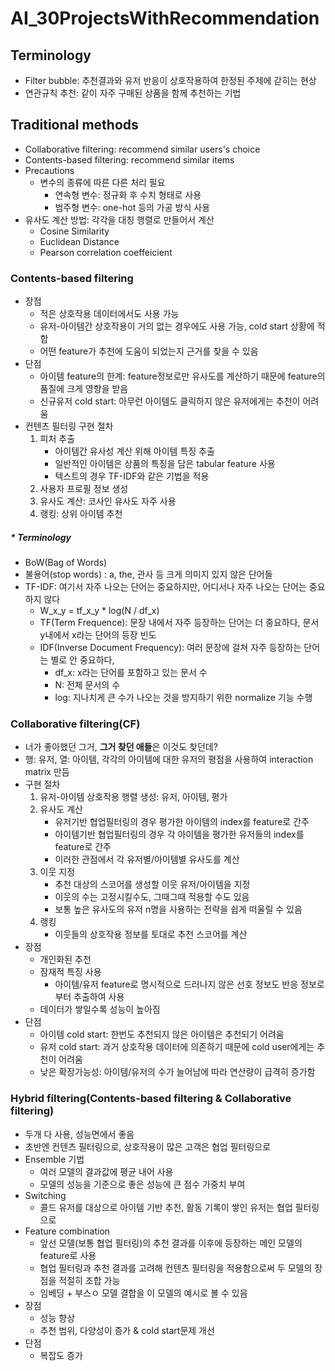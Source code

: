 # AI_30ProjectsWithRecommendation

## Terminology
- Filter bubble: 추천결과와 유저 반응이 상호작용하여 한정된 주제에 갇히는 현상
- 연관규칙 추천: 같이 자주 구매된 상품을 함께 추천하는 기법


## Traditional methods
- Collaborative filtering: recommend similar users's choice
- Contents-based filtering: recommend similar items
- Precautions
    + 변수의 종류에 따른 다른 처리 필요
        - 연속형 변수: 정규화 후 수치 형태로 사용
        - 범주형 변수: one-hot 등의 가공 방식 사용
- 유사도 계산 방법: 각각을 대칭 행렬로 만들어서 계산
    + Cosine Similarity
    + Euclidean Distance
    + Pearson correlation coeffeicient

### Contents-based filtering
- 장점
    + 적은 상호작용 데이터에서도 사용 가능
    + 유저-아이템간 상호작용이 거의 없는 경우에도 사용 가능, cold start 상황에 적합
    + 어떤 feature가 추천에 도움이 되었는지 근거를 찾을 수 있음
- 단점
    + 아이템 feature의 한계: feature정보로만 유사도를 계산하기 때문에 feature의 품질에 크게 영향을 받음
    + 신규유저 cold start: 아무런 아이템도 클릭하지 않은 유저에게는 추천이 어려움
- 컨텐츠 필터링 구현 절차
    1. 피처 추출
         + 아이템간 유사성 계산 위해 아이템 특징 추출
         + 일반적인 아이템은 상품의 특징을 담은 tabular feature 사용
         + 텍스트의 경우 TF-IDF와 같은 기법을 적용
    2. 사용자 프로필 정보 생성
    3. 유사도 계산: 코사인 유사도 자주 사용
    4. 랭킹: 상위 아이템 추천
 
##### * Terminology
- BoW(Bag of Words)
- 불용어(stop words) : a, the, 관사 등 크게 의미지 있지 않은 단어들
- TF-IDF: 여기서 자주 나오는 단어는 중요하지만, 어디서나 자주 나오는 단어는 중요하지 않다
    + W_x_y = tf_x_y * log(N / df_x)
    + TF(Term Frequence): 문장 내에서 자주 등장하는 단어는 더 중요하다, 문서 y내에서 x라는 단어의 등장 빈도
    + IDF(Inverse Document Frequency): 여러 문장에 걸쳐 자주 등장하는 단어는 별로 안 중요하다,
        - df_x: x라는 단어를 포함하고 있는 문서 수
        - N: 전체 문서의 수
        - log: 지나치게 큰 수가 나오는 것을 방지하기 위한 normalize 기능 수행
     

### Collaborative filtering(CF)
- 너가 좋아했던 그거, **그거 찾던 애들**은 이것도 찾던데?
- 행: 유저, 열: 아이템, 각각의 아이템에 대한 유저의 평점을 사용하여 interaction matrix 만듬
- 구현 절차
    1. 유저-아이템 상호작용 행렬 생성: 유저, 아이템, 평가
    2. 유사도 계산
         + 유저기반 협업필터링의 경우 평가한 아이템의 index를 feature로 간주
         + 아이템기반 협업필터링의 경우 각 아이템을 평가한 유저들의 index를 feature로 간주
         + 이러한 관점에서 각 유저별/아이템별 유사도를 계산
    4. 이웃 지정
         + 추천 대상의 스코어를 생성할 이웃 유저/아이템을 지정
         + 이웃의 수는 고정시킬수도, 그때그때 적용할 수도 있음
         + 보통 높은 유사도의 유저 n명을 사용하는 전략을 쉽게 떠울릴 수 있음
    6. 랭킹
         + 이웃들의 상호작용 정보를 토대로 추천 스코어를 계산
- 장점
    + 개인화된 추천
    + 잠재적 특징 사용
        - 아이템/유저 feature로 명시적으로 드러나지 않은 선호 정보도 반응 정보로부터 추출하여 사용
    + 데이터가 쌓일수록 성능이 높아짐
- 단점
    + 아이템 cold start: 한번도 추천되지 않은 아이템은 추천되기 어려움
    + 유저 cold start: 과거 상호작용 데이터에 의존하기 때문에 cold user에게는 추천이 어려움
    + 낮은 확장가능성: 아이템/유저의 수가 늘어남에 따라 연산량이 급격히 증가함
 
### Hybrid filtering(Contents-based filtering & Collaborative filtering)
- 두개 다 사용, 성능면에서 좋음
- 초반엔 컨텐츠 필터링으로, 상호작용이 많은 고객은 협업 필터링으로
- Ensemble 기법
    + 여러 모델의 결과값에 평균 내어 사용
    + 모델의 성능을 기준으로 좋은 성능에 큰 점수 가중치 부여
- Switching
    + 콜드 유저를 대상으로 아이템 기반 추천, 활동 기록이 쌓인 유저는 협업 필터링으로
- Feature combination
    + 앞선 모델(보통 협업 필터링)의 추천 결과를 이후에 등장하는 메인 모델의 feature로 사용
    + 협업 필터링과 추천 결과를 고려해 컨텐츠 필터링을 적용함으로써 두 모델의 장점을 적절히 조합 가능
    + 임베딩 + 부스ㅇ 모델 결합을 이 모델의 예시로 볼 수 있음
- 장점
    + 성능 향상
    + 추천 범위, 다양성이 증가 & cold start문제 개선
- 단점
    + 복잡도 증가

















